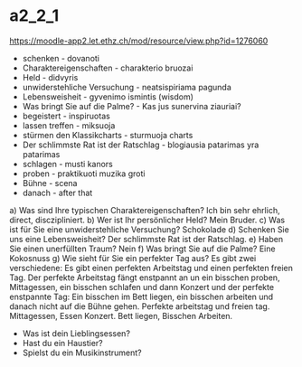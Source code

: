 # a2_2_1

https://moodle-app2.let.ethz.ch/mod/resource/view.php?id=1276060

- schenken - dovanoti
- Charaktereigenschaften - charakterio bruozai
- Held - didvyris
- unwiderstehliche Versuchung - neatsispiriama pagunda
- Lebensweisheit - gyvenimo ismintis (wisdom)
- Was bringt Sie auf die Palme? - Kas jus sunervina ziauriai?
- begeistert - inspiruotas
- lassen treffen - miksuoja
- stürmen den Klassikcharts - sturmuoja charts
- Der schlimmste Rat ist der Ratschlag - blogiausia patarimas yra patarimas
- schlagen - musti kanors
- proben - praktikuoti muzika groti
- Bühne - scena
- danach - after that

a) Was sind Ihre typischen Charaktereigenschaften?
Ich bin sehr ehrlich, direct, disczipliniert.
b) Wer ist Ihr persönlicher Held?
Mein Bruder.
c) Was ist für Sie eine unwiderstehliche Versuchung?
Schokolade
d) Schenken Sie uns eine Lebensweisheit?
Der schlimmste Rat ist der Ratschlag.
e) Haben Sie einen unerfüllten Traum?
Nein
f) Was bringt Sie auf die Palme?
Eine Kokosnuss
g) Wie sieht für Sie ein perfekter Tag aus?
Es gibt zwei verschiedene: Es gibt einen perfekten Arbeitstag und einen perfekten freien Tag.
Der perfekte Arbeitstag fängt enstpannt an un ein bisschen proben, Mittagessen, ein bisschen schlafen und dann Konzert und der perfekte enstpannte Tag: Ein bisschen im Bett liegen, ein bisschen arbeiten und danach nicht auf die Bühne gehen.
Perfekte arbeitstag und freien tag.
Mittagessen, Essen Konzert.
Bett liegen, Bisschen Arbeiten.

- Was ist dein Lieblingsessen?
- Hast du ein Haustier?
- Spielst du ein Musikinstrument?
